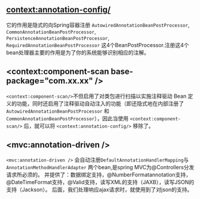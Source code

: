 ## **<context:annotation-config/>**

它的作用是隐式的向Spring容器注册
`AutowiredAnnotationBeanPostProcessor`,
`CommonAnnotationBeanPostProcessor`,
`PersistenceAnnotationBeanPostProcessor`,
`RequiredAnnotationBeanPostProcessor` 
这4个BeanPostProcessor.注册这4个bean处理器主要的作用是为了你的系统能够识别相应的注解。

## **<context:component-scan base-package="com.xx.xx" />**

`<context:component-scan/>`不但启用了对类包进行扫描以实施注释驱动 Bean 定义的功能，同时还启用了注释驱动自动注入的功能（即还隐式地在内部注册了 `AutowiredAnnotationBeanPostProcessor` 和  `CommonAnnotationBeanPostProcessor`），因此当使用 `<context:component-scan/>` 后，就可以将 `<context:annotation-config/>` 移除了。

## **<mvc:annotation-driven />**

`<mvc:annotation-driven />` 会自动注册`DefaultAnnotationHandlerMapping`与`AnnotationMethodHandlerAdapter` 两个bean,是spring MVC为@Controllers分发请求所必须的。
并提供了：数据绑定支持，@NumberFormatannotation支持，@DateTimeFormat支持，@Valid支持，读写XML的支持（JAXB），读写JSON的支持（Jackson）。
后面，我们处理响应ajax请求时，就使用到了对json的支持。
